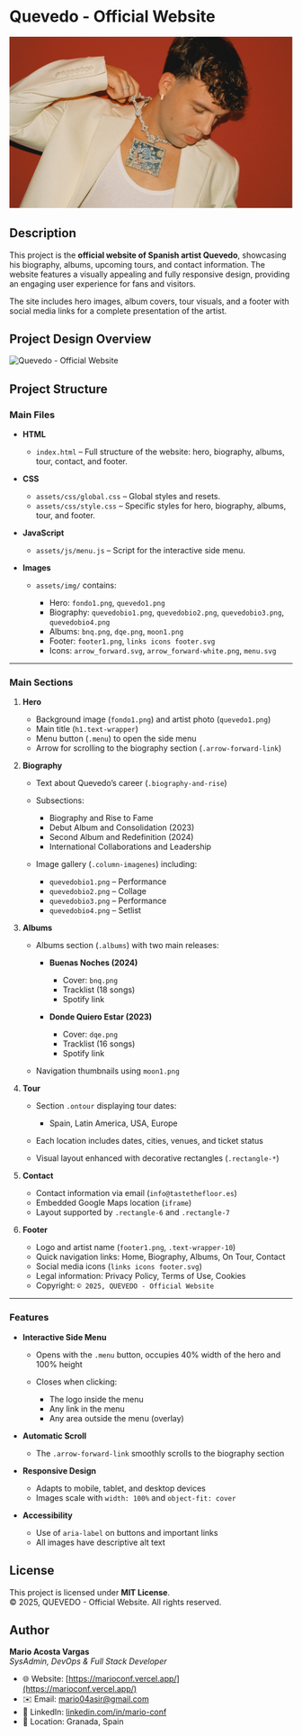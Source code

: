 # Quevedo - Official Website

![Quevedo](assets/img/quevedobio1.png)

## Description

This project is the **official website of Spanish artist Quevedo**, showcasing his biography, albums, upcoming tours, and contact information. The website features a visually appealing and fully responsive design, providing an engaging user experience for fans and visitors.

The site includes hero images, album covers, tour visuals, and a footer with social media links for a complete presentation of the artist.

## Project Design Overview

![Quevedo - Official Website](assets/img/view/quevedolpgc.png)



## Project Structure

### Main Files

* **HTML**

  * `index.html` – Full structure of the website: hero, biography, albums, tour, contact, and footer.
* **CSS**

  * `assets/css/global.css` – Global styles and resets.
  * `assets/css/style.css` – Specific styles for hero, biography, albums, tour, and footer.
* **JavaScript**

  * `assets/js/menu.js` – Script for the interactive side menu.
* **Images**

  * `assets/img/` contains:

    * Hero: `fondo1.png`, `quevedo1.png`
    * Biography: `quevedobio1.png`, `quevedobio2.png`, `quevedobio3.png`, `quevedobio4.png`
    * Albums: `bnq.png`, `dqe.png`, `moon1.png`
    * Footer: `footer1.png`, `links icons footer.svg`
    * Icons: `arrow_forward.svg`, `arrow_forward-white.png`, `menu.svg`

---

### Main Sections

1. **Hero**

   * Background image (`fondo1.png`) and artist photo (`quevedo1.png`)
   * Main title (`h1.text-wrapper`)
   * Menu button (`.menu`) to open the side menu
   * Arrow for scrolling to the biography section (`.arrow-forward-link`)

2. **Biography**

   * Text about Quevedo’s career (`.biography-and-rise`)
   * Subsections:

     * Biography and Rise to Fame
     * Debut Album and Consolidation (2023)
     * Second Album and Redefinition (2024)
     * International Collaborations and Leadership
   * Image gallery (`.column-imagenes`) including:

     * `quevedobio1.png` – Performance
     * `quevedobio2.png` – Collage
     * `quevedobio3.png` – Performance
     * `quevedobio4.png` – Setlist

3. **Albums**

   * Albums section (`.albums`) with two main releases:

     * **Buenas Noches (2024)**

       * Cover: `bnq.png`
       * Tracklist (18 songs)
       * Spotify link
     * **Donde Quiero Estar (2023)**

       * Cover: `dqe.png`
       * Tracklist (16 songs)
       * Spotify link
   * Navigation thumbnails using `moon1.png`

4. **Tour**

   * Section `.ontour` displaying tour dates:

     * Spain, Latin America, USA, Europe
   * Each location includes dates, cities, venues, and ticket status
   * Visual layout enhanced with decorative rectangles (`.rectangle-*`)

5. **Contact**

   * Contact information via email (`info@tastethefloor.es`)
   * Embedded Google Maps location (`iframe`)
   * Layout supported by `.rectangle-6` and `.rectangle-7`

6. **Footer**

   * Logo and artist name (`footer1.png`, `.text-wrapper-10`)
   * Quick navigation links: Home, Biography, Albums, On Tour, Contact
   * Social media icons (`links icons footer.svg`)
   * Legal information: Privacy Policy, Terms of Use, Cookies
   * Copyright: `© 2025, QUEVEDO - Official Website`

---

### Features

* **Interactive Side Menu**

  * Opens with the `.menu` button, occupies 40% width of the hero and 100% height
  * Closes when clicking:

    * The logo inside the menu
    * Any link in the menu
    * Any area outside the menu (overlay)

* **Automatic Scroll**

  * The `.arrow-forward-link` smoothly scrolls to the biography section

* **Responsive Design**

  * Adapts to mobile, tablet, and desktop devices
  * Images scale with `width: 100%` and `object-fit: cover`

* **Accessibility**

  * Use of `aria-label` on buttons and important links
  * All images have descriptive alt text


## License

This project is licensed under **MIT License**.  
© 2025, QUEVEDO - Official Website. All rights reserved.


## Author

**Mario Acosta Vargas**  
*SysAdmin, DevOps & Full Stack Developer*

* 🌐 Website: [https://marioconf.vercel.app/](https://marioconf.vercel.app/) 
* ✉️ Email: [mario04asir@gmail.com](mailto:mario04asir@gmail.com)  
* 🔗 LinkedIn: [linkedin.com/in/mario-conf](https://linkedin.com/in/mario-conf)  
* 📍 Location: Granada, Spain